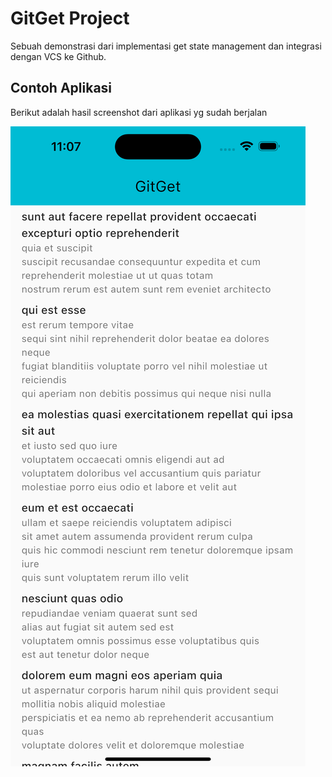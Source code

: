 # GitGet Project

Sebuah demonstrasi dari implementasi get state management dan integrasi dengan VCS ke Github.

## Contoh Aplikasi

Berikut adalah hasil screenshot dari aplikasi yg sudah berjalan

![Contoh screenshot aplikasi](https://raw.githubusercontent.com/kemalmaulana/git_get/main/gitasset/screen_list.png "Contoh screenshot aplikasi")